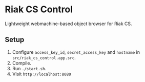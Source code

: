 # Riak CS Control

Lightweight webmachine-based object browser for Riak CS.

## Setup

1. Configure ```access_key_id```, ```secret_access_key``` and ```hostname``` in ```src/riak_cs_control.app.src```.
2. Compile.
3. Run ```./start.sh```.
4. Visit ```http://localhost:8080```

